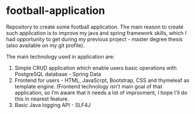 # football-application
Repository to create some football application.
The main reason to create such application is to improve my java and spring framework skills, which I had opportunity to get during my previous project - master degree thesis (also available on my git profile).

The main technology used in application are:
1. Simple CRUD application which enable users basic operations with PostgreSQL database - Spring Data
2. Frontend for users - HTML, JavaScrpt, Bootstrap, CSS and thymeleaf as template engine. (Frontend technology isn't main goal of that application, so I'm aware that it needs a lot of improvment, I hope I'll do this in nearest feature. 
3. Basic Java logging API - SLF4J
